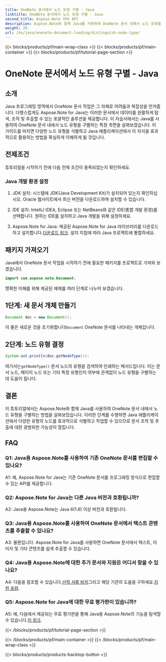 ```yaml
---
title: OneNote 문서에서 노드 유형 구별 - Java
linktitle: OneNote 문서에서 노드 유형 구별 - Java
second_title: Aspose.Note 자바 API
description: Aspose.Note와 함께 Java를 사용하여 OneNote 문서 내에서 노드 유형을 구별하는 방법을 알아보세요. 원활한 통합을 위한 단계별 가이드 및 FAQ를 살펴보세요.
weight: 20
url: /ko/java/onenote-document-loading/distinguish-node-type/
---
```


{{< blocks/products/pf/main-wrap-class >}}
{{< blocks/products/pf/main-container >}}
{{< blocks/products/pf/tutorial-page-section >}}

# OneNote 문서에서 노드 유형 구별 - Java

## 소개

Java 프로그래밍 영역에서 OneNote 문서 작업은 그 자체로 어려움과 복잡성을 안겨줍니다. 다행스럽게도 Aspose.Note for Java는 이러한 문서에서 데이터를 원활하게 탐색, 조작 및 추출할 수 있는 포괄적인 솔루션을 제공합니다. 이 자습서에서는 Java를 사용하여 OneNote 문서 내에서 노드 유형을 구별하는 특정 측면을 살펴보겠습니다. 이 가이드를 마치면 다양한 노드 유형을 식별하고 Java 애플리케이션에서 이 지식을 효과적으로 활용하는 방법을 확실하게 이해하게 될 것입니다.

## 전제조건

튜토리얼을 시작하기 전에 다음 전제 조건이 충족되었는지 확인하세요.

### Java 개발 환경 설정

1. JDK 설치: 시스템에 JDK(Java Development Kit)가 설치되어 있는지 확인하십시오. Oracle 웹사이트에서 최신 버전을 다운로드하여 설치할 수 있습니다.

2. IDE 설치: IntelliJ IDEA, Eclipse 또는 NetBeans와 같은 IDE(통합 개발 환경)를 선택합니다. 원하는 IDE를 설치하고 Java 개발을 위해 설정하세요.

3.  Aspose.Note for Java: 제공된 Aspose.Note for Java 라이브러리를 다운로드하고 설치합니다.[다운로드 링크](https://releases.aspose.com/note/java/). 설치 지침에 따라 Java 프로젝트에 통합하세요.

## 패키지 가져오기

Java에서 OneNote 문서 작업을 시작하기 전에 필요한 패키지를 프로젝트로 가져와 보겠습니다.

```java
import com.aspose.note.Document;
```

명확한 이해를 위해 제공된 예제를 여러 단계로 나누어 보겠습니다.

## 1단계: 새 문서 개체 만들기

```java
Document doc = new Document();
```

 이 줄은 새로운 것을 초기화합니다`Document` OneNote 문서를 나타내는 개체입니다.

## 2단계: 노드 유형 결정

```java
System.out.println(doc.getNodeType());
```

 여기서는`getNodeType()` 문서 노드의 유형을 검색하여 인쇄하는 메서드입니다. 이는 문서 노드, 페이지 노드 또는 기타 특정 유형인지 여부에 관계없이 노드 유형을 구별하는 데 도움이 됩니다.

## 결론

이 튜토리얼에서는 Aspose.Note와 함께 Java를 사용하여 OneNote 문서 내에서 노드 유형을 구별하는 방법을 살펴보았습니다. 이러한 단계를 수행하면 Java 애플리케이션에서 다양한 유형의 노드를 효과적으로 식별하고 작업할 수 있으므로 문서 조작 및 추출에 대한 광범위한 가능성이 열립니다.

## FAQ

### Q1: Java용 Aspose.Note를 사용하여 기존 OneNote 문서를 편집할 수 있나요?

A1: 예, Aspose.Note for Java는 기존 OneNote 문서를 프로그래밍 방식으로 편집할 수 있는 API를 제공합니다.

### Q2: Aspose.Note for Java는 다른 Java 버전과 호환됩니까?

A2: Java용 Aspose.Note는 Java 6(1.6) 이상 버전과 호환됩니다.

### Q3: Java용 Aspose.Note를 사용하여 OneNote 문서에서 텍스트 콘텐츠를 추출할 수 있나요?

A3: 물론입니다. Aspose.Note for Java를 사용하면 OneNote 문서에서 텍스트, 이미지 및 기타 콘텐츠를 쉽게 추출할 수 있습니다.

### Q4: Java용 Aspose.Note에 대한 추가 문서와 지원은 어디서 찾을 수 있나요?

 A4: 다음을 참조할 수 있습니다.[선적 서류 비치](https://reference.aspose.com/note/java/)그리고 해당 기관의 도움을 구하세요.[지원 포럼](https://forum.aspose.com/c/note/28).

### Q5: Aspose.Note for Java에 대한 무료 평가판이 있습니까?

 A5: 예, 다음에서 제공되는 무료 평가판을 통해 Java용 Aspose.Note의 기능을 탐색할 수 있습니다.[이 링크](https://releases.aspose.com/).

{{< /blocks/products/pf/tutorial-page-section >}}

{{< /blocks/products/pf/main-container >}}
{{< /blocks/products/pf/main-wrap-class >}}

{{< blocks/products/products-backtop-button >}}

